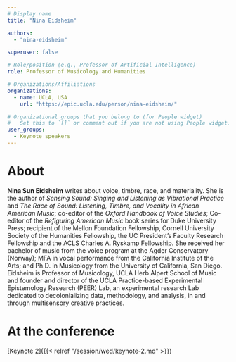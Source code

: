 ```yaml
---
# Display name
title: "Nina Eidsheim"

authors:
  - "nina-eidsheim"

superuser: false

# Role/position (e.g., Professor of Artificial Intelligence)
role: Professor of Musicology and Humanities

# Organizations/Affiliations
organizations:
  - name: UCLA, USA
    url: "https://epic.ucla.edu/person/nina-eidsheim/"

# Organizational groups that you belong to (for People widget)
#   Set this to `[]` or comment out if you are not using People widget.
user_groups:
  - Keynote speakers
---
```


# About

**Nina Sun Eidsheim** writes about voice, timbre, race, and materiality. She is the author of _Sensing Sound: Singing and Listening as Vibrational Practice_ and _The Race of Sound: Listening, Timbre, and Vocality in African American Music_; co-editor of the _Oxford Handbook of Voice Studies_; Co-editor of the _Refiguring American Music_ book series for Duke University Press; recipient of the Mellon Foundation Fellowship, Cornell University Society of the Humanities Fellowship, the UC President’s Faculty Research Fellowship and the ACLS Charles A. Ryskamp Fellowship. She received her bachelor of music from the voice program at the Agder Conservatory (Norway); MFA in vocal performance from the California Institute of the Arts; and Ph.D. in Musicology from the University of California, San Diego. Eidsheim is Professor of Musicology, UCLA Herb Alpert School of Music and founder and director of the UCLA Practice-based Experimental Epistemology Research (PEER) Lab, an experimental research Lab dedicated to decolonializing data, methodology, and analysis, in and through multisensory creative practices.

# At the conference

<!-- - [**Keynote 2:** *"Transfert de formes / Transfert de sens (Transfer of forms, transfer of meaning)"*]({{< relref "/session/wed/keynote-2.md">}}) -->

[Keynote 2]({{< relref "/session/wed/keynote-2.md" >}})
